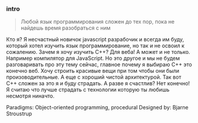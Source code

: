 ### intro
> Любой язык программирования сложен до тех пор, пока не найдешь время разобраться с ним

Кто я? Я несчастный новичок javascript разрабочик и всегда им буду, который хотел изучить язык программирование, но так и не освоил к сожалению. Зачем я хочу изучить С++? Для веба! А может и не только. Например компилятор для JavaScript. Но это другое и мы не будем разговаривать про эту тему сейчас, главное почему я выбираю С++ это конечно веб. Хочу строить красивые вещи при том чтобы они были произоводительные.  А еще с хороший чистой архитектурой. Так вот С++ сложен за это я и буду страдать. А разве я счастлив? Нет конечно! Я считаю что лучше страдать с технологии которую ты любишь несмотря ниначто.

Paradigms: Object-oriented programming, procedural
Designed by: Bjarne Stroustrup

